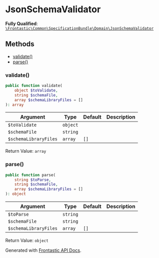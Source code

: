 #  JsonSchemaValidator

**Fully Qualified**: [`\Frontastic\Common\SpecificationBundle\Domain\JsonSchemaValidator`](../../../../src/php/SpecificationBundle/Domain/JsonSchemaValidator.php)

## Methods

* [validate()](#validate)
* [parse()](#parse)

### validate()

```php
public function validate(
    object $toValidate,
    string $schemaFile,
    array $schemaLibraryFiles = []
): array
```

Argument|Type|Default|Description
--------|----|-------|-----------
`$toValidate`|`object`||
`$schemaFile`|`string`||
`$schemaLibraryFiles`|`array`|`[]`|

Return Value: `array`

### parse()

```php
public function parse(
    string $toParse,
    string $schemaFile,
    array $schemaLibraryFiles = []
): object
```

Argument|Type|Default|Description
--------|----|-------|-----------
`$toParse`|`string`||
`$schemaFile`|`string`||
`$schemaLibraryFiles`|`array`|`[]`|

Return Value: `object`

Generated with [Frontastic API Docs](https://github.com/FrontasticGmbH/apidocs).
